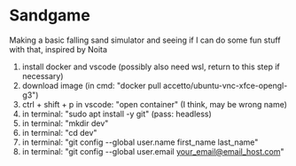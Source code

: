 # Sandgame
Making a basic falling sand simulator and seeing if I can do some fun stuff with that, inspired by Noita

1. install docker and vscode (possibly also need wsl, return to this step if necessary)
2. download image (in cmd: "docker pull accetto/ubuntu-vnc-xfce-opengl-g3")
3. ctrl + shift + p in vscode: "open container" (I think, may be wrong name)
4. in terminal: "sudo apt install -y git" (pass: headless)
5. in terminal: "mkdir dev"
6. in terminal: "cd dev"
7. in terminal: "git config --global user.name first_name last_name"
8. in terminal: "git config --global user.email your_email@email_host.com"